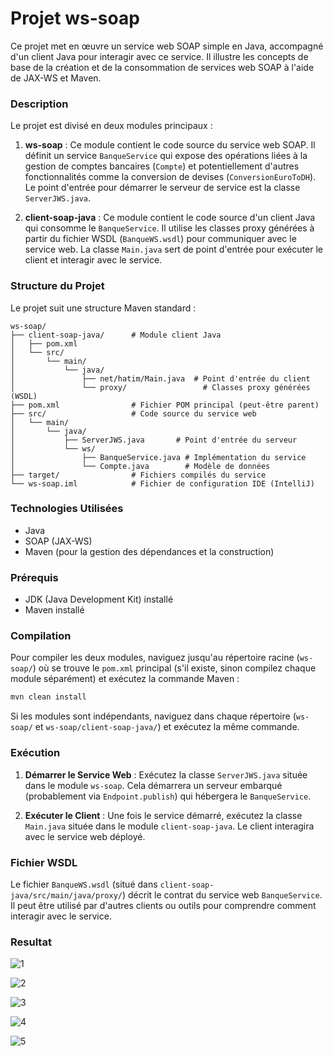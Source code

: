 # Projet ws-soap

Ce projet met en œuvre un service web SOAP simple en Java, accompagné d'un client Java pour interagir avec ce service. Il illustre les concepts de base de la création et de la consommation de services web SOAP à l'aide de JAX-WS et Maven.

### Description

Le projet est divisé en deux modules principaux :

1.  **ws-soap** : Ce module contient le code source du service web SOAP. Il définit un service `BanqueService` qui expose des opérations liées à la gestion de comptes bancaires (`Compte`) et potentiellement d'autres fonctionnalités comme la conversion de devises (`ConversionEuroToDH`). Le point d'entrée pour démarrer le serveur de service est la classe `ServerJWS.java`.

2.  **client-soap-java** : Ce module contient le code source d'un client Java qui consomme le `BanqueService`. Il utilise les classes proxy générées à partir du fichier WSDL (`BanqueWS.wsdl`) pour communiquer avec le service web. La classe `Main.java` sert de point d'entrée pour exécuter le client et interagir avec le service.

### Structure du Projet

Le projet suit une structure Maven standard :

```
ws-soap/
├── client-soap-java/      # Module client Java
│   ├── pom.xml
│   └── src/
│       └── main/
│           └── java/
│               ├── net/hatim/Main.java  # Point d'entrée du client
│               └── proxy/                 # Classes proxy générées (WSDL)
├── pom.xml                # Fichier POM principal (peut-être parent)
├── src/                   # Code source du service web
│   └── main/
│       └── java/
│           ├── ServerJWS.java       # Point d'entrée du serveur
│           └── ws/
│               ├── BanqueService.java # Implémentation du service
│               └── Compte.java        # Modèle de données
├── target/                # Fichiers compilés du service
└── ws-soap.iml            # Fichier de configuration IDE (IntelliJ)
```

### Technologies Utilisées

*   Java
*   SOAP (JAX-WS)
*   Maven (pour la gestion des dépendances et la construction)

### Prérequis

*   JDK (Java Development Kit) installé
*   Maven installé

### Compilation

Pour compiler les deux modules, naviguez jusqu'au répertoire racine (`ws-soap/`) où se trouve le `pom.xml` principal (s'il existe, sinon compilez chaque module séparément) et exécutez la commande Maven :

```bash
mvn clean install
```

Si les modules sont indépendants, naviguez dans chaque répertoire (`ws-soap/` et `ws-soap/client-soap-java/`) et exécutez la même commande.

### Exécution

1.  **Démarrer le Service Web** : Exécutez la classe `ServerJWS.java` située dans le module `ws-soap`. Cela démarrera un serveur embarqué (probablement via `Endpoint.publish`) qui hébergera le `BanqueService`.

2.  **Exécuter le Client** : Une fois le service démarré, exécutez la classe `Main.java` située dans le module `client-soap-java`. Le client interagira avec le service web déployé.

### Fichier WSDL

Le fichier `BanqueWS.wsdl` (situé dans `client-soap-java/src/main/java/proxy/`) décrit le contrat du service web `BanqueService`. Il peut être utilisé par d'autres clients ou outils pour comprendre comment interagir avec le service.

### Resultat

![1](https://github.com/user-attachments/assets/683f2da3-bbd9-4c91-b08b-20bba6f4743f)

![2](https://github.com/user-attachments/assets/41e12f1e-1fd3-4966-b2d3-cb49a8e24371)

![3](https://github.com/user-attachments/assets/62cc4fcf-39d8-4319-b4bc-ebad03cfda44)

![4](https://github.com/user-attachments/assets/f49b7df7-b145-4a69-a640-1febe598dfa9)

![5](https://github.com/user-attachments/assets/af0b3a19-55be-4b31-88a3-681306128538)
